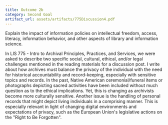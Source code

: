 ```yaml
---
title: Outcome 2b
category: Second Goal
artifact_url: assets/artifacts/775Discussion4.pdf
---
```

Explain the impact of information policies on intellectual freedom, access, literacy, information behavior, and other aspects of library and information science.

In LIS 775 - Intro to Archival Principles, Practices, and Services, we were asked to describe two specific social, cultural, ethical, and/or legal challenges mentioned in the reading materials for a discussion post. I write about how archives must balance the privacy of the individual with the need for historical accountability and record-keeping, especially with sensitive topics and records. In the past, Native American ceremonial/funeral items or photographs depicting sacred activities have been included without much question as to the ethical implications. Yet, this is changing as archivists become more culturally sensitive. Another issue is the handling of personal records that might depict living individuals in a comprising manner. This is especially relevant in light of changing digital environments and expectations of privacy, such as the European Union's legislative actions on the "Right to Be Forgotten".
